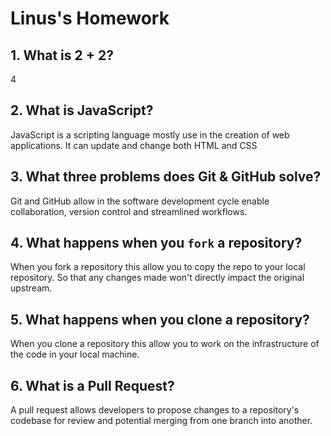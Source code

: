 # Linus's Homework

## 1. What is 2 + 2?

4

## 2. What is JavaScript?

JavaScript is a scripting language mostly use in the creation of web applications. It can update and change both HTML and CSS

## 3. What three problems does Git & GitHub solve?

Git and GitHub allow in the software development cycle enable collaboration, version control and streamlined workflows.

## 4. What happens when you `fork` a repository?

When you fork a repository this allow you to copy the repo to your local repository. 
So that any changes made won't directly impact the original upstream. 

## 5. What happens when you clone a repository?

When you clone a repository this allow you to work on the infrastructure of the code in your local machine.

## 6. What is a Pull Request?

A pull request allows developers to propose changes to a repository's codebase for review and potential merging from one branch into another.
